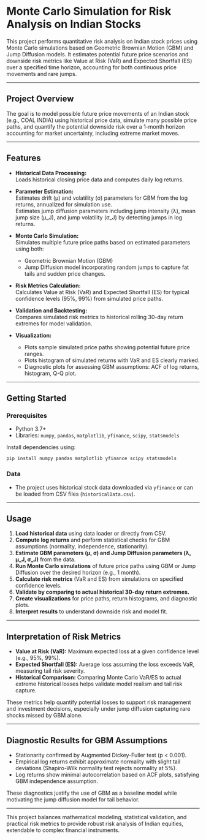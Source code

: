 # Monte Carlo Simulation for Risk Analysis on Indian Stocks

This project performs quantitative risk analysis on Indian stock prices using Monte Carlo simulations based on Geometric Brownian Motion (GBM) and Jump Diffusion models. It estimates potential future price scenarios and downside risk metrics like Value at Risk (VaR) and Expected Shortfall (ES) over a specified time horizon, accounting for both continuous price movements and rare jumps.

---

## Project Overview

The goal is to model possible future price movements of an Indian stock (e.g., COAL INDIA) using historical price data, simulate many possible price paths, and quantify the potential downside risk over a 1-month horizon accounting for market uncertainty, including extreme market moves.

---

## Features

- **Historical Data Processing:**  
  Loads historical closing price data and computes daily log returns.

- **Parameter Estimation:**  
  Estimates drift (μ) and volatility (σ) parameters for GBM from the log returns, annualized for simulation use.  
  Estimates jump diffusion parameters including jump intensity (λ), mean jump size (μ_J), and jump volatility (σ_J) by detecting jumps in log returns.

- **Monte Carlo Simulation:**  
  Simulates multiple future price paths based on estimated parameters using both:

  - Geometric Brownian Motion (GBM)
  - Jump Diffusion model incorporating random jumps to capture fat tails and sudden price changes.

- **Risk Metrics Calculation:**  
  Calculates Value at Risk (VaR) and Expected Shortfall (ES) for typical confidence levels (95%, 99%) from simulated price paths.

- **Validation and Backtesting:**  
  Compares simulated risk metrics to historical rolling 30-day return extremes for model validation.

- **Visualization:**

  - Plots sample simulated price paths showing potential future price ranges.
  - Plots histogram of simulated returns with VaR and ES clearly marked.
  - Diagnostic plots for assessing GBM assumptions: ACF of log returns, histogram, Q-Q plot.

---

## Getting Started

### Prerequisites

- Python 3.7+
- Libraries: `numpy`, `pandas`, `matplotlib`, `yfinance`, `scipy`, `statsmodels`

Install dependencies using:

```
pip install numpy pandas matplotlib yfinance scipy statsmodels

```

### Data

- The project uses historical stock data downloaded via `yfinance` or can be loaded from CSV files (`historicalData.csv`).

---

## Usage

1. **Load historical data** using data loader or directly from CSV.
2. **Compute log returns** and perform statistical checks for GBM assumptions (normality, independence, stationarity).
3. **Estimate GBM parameters (μ, σ) and Jump Diffusion parameters (λ, μ_J, σ_J)** from the data.
4. **Run Monte Carlo simulations** of future price paths using GBM or Jump Diffusion over the desired horizon (e.g., 1 month).
5. **Calculate risk metrics** (VaR and ES) from simulations on specified confidence levels.
6. **Validate by comparing to actual historical 30-day return extremes.**
7. **Create visualizations** for price paths, return histograms, and diagnostic plots.
8. **Interpret results** to understand downside risk and model fit.

---

## Interpretation of Risk Metrics

- **Value at Risk (VaR):** Maximum expected loss at a given confidence level (e.g., 95%, 99%).
- **Expected Shortfall (ES):** Average loss assuming the loss exceeds VaR, measuring tail risk severity.
- **Historical Comparison:** Comparing Monte Carlo VaR/ES to actual extreme historical losses helps validate model realism and tail risk capture.

These metrics help quantify potential losses to support risk management and investment decisions, especially under jump diffusion capturing rare shocks missed by GBM alone.

---

## Diagnostic Results for GBM Assumptions

- Stationarity confirmed by Augmented Dickey-Fuller test (p < 0.001).
- Empirical log returns exhibit approximate normality with slight tail deviations (Shapiro-Wilk normality test rejects normality at 5%).
- Log returns show minimal autocorrelation based on ACF plots, satisfying GBM independence assumption.

These diagnostics justify the use of GBM as a baseline model while motivating the jump diffusion model for tail behavior.

---

This project balances mathematical modeling, statistical validation, and practical risk metrics to provide robust risk analysis of Indian equities, extendable to complex financial instruments.
